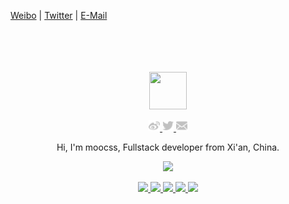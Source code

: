 [Weibo](http://weibo.com/moocss) | [Twitter](https://twitter.com/moocss) | [E-Mail](mailto:moocss@gmail.com)
<div align="center">
  <br>
  <br>
  <br>
  <br>
  <a href="https://moocss.com/">
    <img width="60" height="60" src="https://avatars3.githubusercontent.com/u/1026216?s=460&v=4" />
  </a>
  <br>
  <p>
    <a href="http://weibo.com/moocss">
      <img width="18" height="18" src="https://raw.githubusercontent.com/moocss/moocss/master/images/weibo.svg?sanitize=true" />
    </a>
    <a href="https://twitter.com/moocss">
      <img width="18" height="18" src="https://raw.githubusercontent.com/moocss/moocss/master/images/twitter.svg?sanitize=true" />
    </a>
    <a href="mailto:moocss@gmail.com">
      <img width="18" height="18" src="https://raw.githubusercontent.com/moocss/moocss/master/images/mail.svg?sanitize=true" />
    </a>
  </p>
  <p>Hi, I'm moocss, Fullstack developer from Xi'an, China.</p>
  <p>
    <a href="https://moocss.com/">
      <img src="https://github-readme-stats.vercel.app/api?username=moocss&show_icons=true&icon_color=805AD5&text_color=718096&bg_color=ffffff&hide_title=true&hide_border=true&hide=contribs,issues" />
    </a>
  </p>
  <a href="https://github.com/moocss/EasyCMS">
    <img src="https://github-readme-stats.vercel.app/api/pin/?username=moocss&repo=EasyCMS" />
  </a>
  <a href="https://github.com/thoughtbit/web-starter">
    <img src="https://github-readme-stats.vercel.app/api/pin/?username=thoughtbit&repo=web-starter" />
  </a>
  <a href="https://github.com/thoughtbit/flutter-starter">
    <img src="https://github-readme-stats.vercel.app/api/pin/?username=thoughtbit&repo=flutter-starter" />
  </a>
  <a href="https://github.com/thoughtbit/node-web-starter">
    <img src="https://github-readme-stats.vercel.app/api/pin/?username=thoughtbit&repo=node-web-starter" />
  </a>
  <a href="https://github.com/thoughtbit/react-native-typescript-starter">
    <img src="https://github-readme-stats.vercel.app/api/pin/?username=thoughtbit&repo=react-native-typescript-starter" />
  </a>
  <br>
  <br>
</div>
